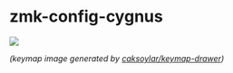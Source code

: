 # zmk-config-cygnus


<img src="keymap-drawer/cygnus.svg" >

_(keymap image generated by [caksoylar/keymap-drawer](https://github.com/caksoylar/keymap-drawer))_


